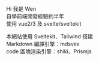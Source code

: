 Hi 我是 Wen  
自學前端開發經驗約半年  
使用 vue2/3 及 svelte/sveltekit

本網站使用 Sveltekit、Tailwind 搭建  
Markdown 編譯引擎：mdsvex  
code 區塊渲染引擎：shiki、Prismjs
